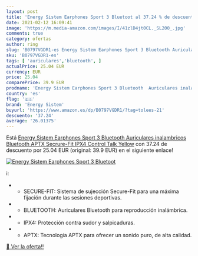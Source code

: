 ```yaml
---
layout: post
title: 'Energy Sistem Earphones Sport 3 Bluetoot al 37.24 % de descuento'
date: 2021-02-12 16:09:41
image: 'https://m.media-amazon.com/images/I/41zlD4jt0CL._SL200_.jpg'
comments: true
category: ofertas
author: ring
slug: 'B0797VGDR1-es Energy Sistem Earphones Sport 3 Bluetooth Auriculares...'
sku: 'B0797VGDR1-es'
tags: [ 'auriculares','bluetooth', ]
actualPrice: 25.04 EUR
currency: EUR
price: 25.04
comparePrice: 39.9 EUR
prodname: 'Energy Sistem Earphones Sport 3 Bluetooth  Auriculares inalambricos  Bluetooth  APTX  Secrure-Fit  IPX4 Control Talk  Yellow'
country: 'es'
flag: '🇪🇸'
brand: 'Energy Sistem'
buyurl: 'https://www.amazon.es/dp/B0797VGDR1/?tag=tolees-21'
descuento: '37.24'
average: '26.01375'
---
```


Está [Energy Sistem Earphones Sport 3 Bluetooth  Auriculares inalambricos  Bluetooth  APTX  Secrure-Fit  IPX4 Control Talk  Yellow](https://www.amazon.es/dp/B0797VGDR1/?tag=tolees-21) con 37.24 de descuento por 25.04 EUR (original: 39.9 EUR) en el siguiente enlace!

[![Energy Sistem Earphones Sport 3 Bluetoot](https://m.media-amazon.com/images/I/41zlD4jt0CL._SL200_.jpg)](https://www.amazon.es/dp/B0797VGDR1/?tag=tolees-21)

ℹ️:

- - SECURE-FIT: Sistema de sujección Secure-Fit para una máxima fijación durante las sesiones deportivas.
- - BLUETOOTH: Auriculares Bluetooth para reproducción inalámbrica.
- - IPX4: Protección contra sudor y salpicaduras.
- - APTX: Tecnología APTX para ofrecer un sonido puro, de alta calidad.

[🛒 Ver la oferta!!](https://www.amazon.es/dp/B0797VGDR1/?tag=tolees-21)
